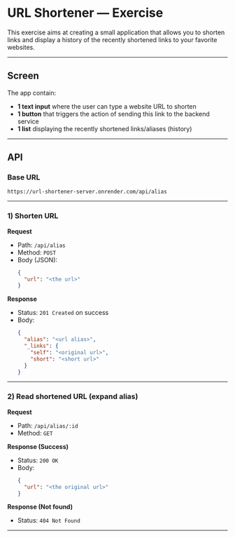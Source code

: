 # URL Shortener — Exercise

This exercise aims at creating a small application that allows you to shorten links and display a
history of the recently shortened links to your favorite websites.


---

## Screen

The app contain:

- **1 text input** where the user can type a website URL to shorten
- **1 button** that triggers the action of sending this link to the backend service
- **1 list** displaying the recently shortened links/aliases (history)

---

## API

### Base URL

```
https://url-shortener-server.onrender.com/api/alias
```

---

### 1) Shorten URL

**Request**

- Path: `/api/alias`
- Method: `POST`
- Body (JSON):
  ```json
  {
    "url": "<the url>"
  }
  ```

**Response**

- Status: `201 Created` on success
- Body:
  ```json
  {
    "alias": "<url alias>",
    "_links": {
      "self": "<original url>",
      "short": "<short url>"
    }
  }
  ```

---

### 2) Read shortened URL (expand alias)

**Request**

- Path: `/api/alias/:id`
- Method: `GET`

**Response (Success)**

- Status: `200 OK`
- Body:
  ```json
  {
    "url": "<the original url>"
  }
  ```

**Response (Not found)**

- Status: `404 Not Found`

---
